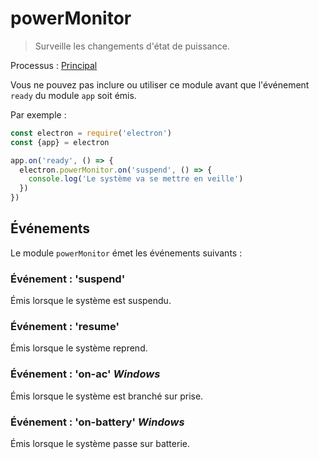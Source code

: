 # powerMonitor

> Surveille les changements d'état de puissance.

Processus : [Principal](../glossary.md#main-process)

Vous ne pouvez pas inclure ou utiliser ce module avant que l'événement `ready` du module `app` soit émis.

Par exemple :

```javascript
const electron = require('electron')
const {app} = electron

app.on('ready', () => {
  electron.powerMonitor.on('suspend', () => {
    console.log('Le système va se mettre en veille')
  })
})
```

## Événements

Le module `powerMonitor` émet les événements suivants :

### Événement : 'suspend'

Émis lorsque le système est suspendu.

### Événement : 'resume'

Émis lorsque le système reprend.

### Événement : 'on-ac' *Windows*

Émis lorsque le système est branché sur prise.

### Événement : 'on-battery' *Windows*

Émis lorsque le système passe sur batterie.